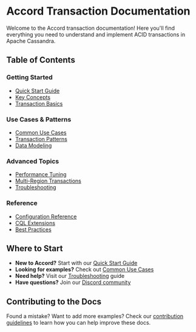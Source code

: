 # Accord Transaction Documentation

Welcome to the Accord transaction documentation! Here you'll find everything you need to understand and implement ACID transactions in Apache Cassandra.

## Table of Contents

### Getting Started
- [Quick Start Guide](quickstart.md)
- [Key Concepts](concepts.md)
- [Transaction Basics](transactions.md)

### Use Cases & Patterns
- [Common Use Cases](use-cases.md)
- [Transaction Patterns](patterns.md)
- [Data Modeling](data-modeling.md)

### Advanced Topics
- [Performance Tuning](performance.md)
- [Multi-Region Transactions](multi-region.md)
- [Troubleshooting](troubleshooting.md)

### Reference
- [Configuration Reference](configuration.md)
- [CQL Extensions](cql-extensions.md)
- [Best Practices](best-practices.md)

## Where to Start

- **New to Accord?** Start with our [Quick Start Guide](quickstart.md)
- **Looking for examples?** Check out [Common Use Cases](use-cases.md)
- **Need help?** Visit our [Troubleshooting](troubleshooting.md) guide
- **Have questions?** Join our [Discord community](https://discord.gg/GrRCajJqmQ)

## Contributing to the Docs

Found a mistake? Want to add more examples? Check our [contribution guidelines](../CONTRIBUTING.md) to learn how you can help improve these docs.